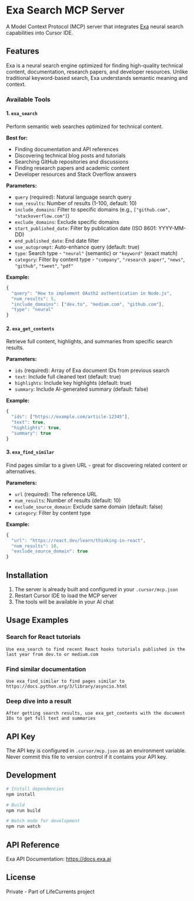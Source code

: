 # Exa Search MCP Server

A Model Context Protocol (MCP) server that integrates [Exa](https://exa.ai) neural search capabilities into Cursor IDE.

## Features

Exa is a neural search engine optimized for finding high-quality technical content, documentation, research papers, and developer resources. Unlike traditional keyword-based search, Exa understands semantic meaning and context.

### Available Tools

#### 1. `exa_search`
Perform semantic web searches optimized for technical content.

**Best for:**
- Finding documentation and API references
- Discovering technical blog posts and tutorials
- Searching GitHub repositories and discussions
- Finding research papers and academic content
- Developer resources and Stack Overflow answers

**Parameters:**
- `query` (required): Natural language search query
- `num_results`: Number of results (1-100, default: 10)
- `include_domains`: Filter to specific domains (e.g., `["github.com", "stackoverflow.com"]`)
- `exclude_domains`: Exclude specific domains
- `start_published_date`: Filter by publication date (ISO 8601: YYYY-MM-DD)
- `end_published_date`: End date filter
- `use_autoprompt`: Auto-enhance query (default: true)
- `type`: Search type - `"neural"` (semantic) or `"keyword"` (exact match)
- `category`: Filter by content type - `"company"`, `"research paper"`, `"news"`, `"github"`, `"tweet"`, `"pdf"`

**Example:**
```javascript
{
  "query": "How to implement OAuth2 authentication in Node.js",
  "num_results": 5,
  "include_domains": ["dev.to", "medium.com", "github.com"],
  "type": "neural"
}
```

#### 2. `exa_get_contents`
Retrieve full content, highlights, and summaries from specific search results.

**Parameters:**
- `ids` (required): Array of Exa document IDs from previous search
- `text`: Include full cleaned text (default: true)
- `highlights`: Include key highlights (default: true)
- `summary`: Include AI-generated summary (default: false)

**Example:**
```javascript
{
  "ids": ["https://example.com/article-12345"],
  "text": true,
  "highlights": true,
  "summary": true
}
```

#### 3. `exa_find_similar`
Find pages similar to a given URL - great for discovering related content or alternatives.

**Parameters:**
- `url` (required): The reference URL
- `num_results`: Number of results (default: 10)
- `exclude_source_domain`: Exclude same domain (default: false)
- `category`: Filter by content type

**Example:**
```javascript
{
  "url": "https://react.dev/learn/thinking-in-react",
  "num_results": 10,
  "exclude_source_domain": true
}
```

## Installation

1. The server is already built and configured in your `.cursor/mcp.json`
2. Restart Cursor IDE to load the MCP server
3. The tools will be available in your AI chat

## Usage Examples

### Search for React tutorials
```
Use exa_search to find recent React hooks tutorials published in the last year from dev.to or medium.com
```

### Find similar documentation
```
Use exa_find_similar to find pages similar to https://docs.python.org/3/library/asyncio.html
```

### Deep dive into a result
```
After getting search results, use exa_get_contents with the document IDs to get full text and summaries
```

## API Key

The API key is configured in `.cursor/mcp.json` as an environment variable. Never commit this file to version control if it contains your API key.

## Development

```bash
# Install dependencies
npm install

# Build
npm run build

# Watch mode for development
npm run watch
```

## API Reference

Exa API Documentation: https://docs.exa.ai

## License

Private - Part of LifeCurrents project


